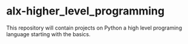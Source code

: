 # alx-higher_level_programming

This repository will contain projects on Python a  high level programing language
starting with the basics.
